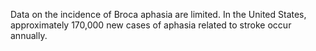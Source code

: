 Data on the incidence of Broca aphasia are limited. In the United States, approximately 170,000 new cases of aphasia related to stroke occur annually.